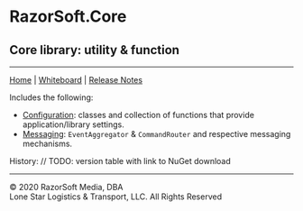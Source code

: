 # RazorSoft.Core
## Core library: utility & function  
____________________________________________________________________________________________________  
[Home][1] | [Whiteboard][2] | [Release Notes][3] 

Includes the following:  
- [Configuration][6]: classes and collection of functions that provide application/library settings.
- [Messaging][7]: `EventAggregator` & `CommandRouter` and respective messaging mechanisms.

History:
//	TODO: version table with link to NuGet download
____________________________________________________________________________________________________   
© 2020 RazorSoft Media, DBA  
       Lone Star Logistics & Transport, LLC. All Rights Reserved  

[1]: README.md  
[2]: wiki/whiteboard.md

[3]: wiki/.documentation/releases_notes.md  
[6]: wiki/.documentation/configuration.md  
[7]: wiki/.documentation/messaging.md
